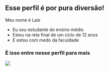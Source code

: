 ## Esse perfil é por pura diversão!

Meu nome é Laís 

- Eu sou estudante do ensino médio 
- Estou na reta final de um ciclo de 12 anos
- E estou com medo da faculdade

### É isso entre nesse perfil para mais


![](https://github.com/Ret1ana/Ret1ana/assets/171172797/47786916-612b-4064-b969-f5ff4879c7ee)
